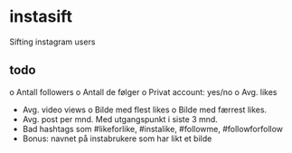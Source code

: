 # instasift
Sifting instagram users


## todo

o Antall followers
o Antall de følger
o Privat account: yes/no
o Avg. likes
- Avg. video views
o Bilde med flest likes
o Bilde med færrest likes.
- Avg. post per mnd. Med utgangspunkt i siste 3 mnd.
- Bad hashtags som  #likeforlike, #instalike, #followme, #followforfollow
- Bonus: navnet på instabrukere som har likt et bilde
